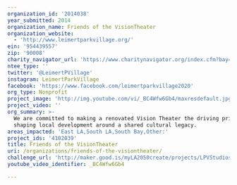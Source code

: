 ```yaml
---
organization_id: '2014038'
year_submitted: 2014
organization_name: Friends of the VisionTheater
organization_website:
  - 'http://www.leimertparkvillage.org/'
ein: '954439557'
zip: '90008'
charity_navigator_url: 'https://www.charitynavigator.org/index.cfm?bay=search.profile&ein=954439557'
ntee_type: ''
twitter: '@LeimertPVillage'
instagram: LeimertParkVillage
facebook: 'https://www.facebook.com/leimertparkvillage2020'
org_type: Nonprofit
project_image: 'http://img.youtube.com/vi/_BC4Wfw6Gb4/maxresdefault.jpg'
project_video: ''
org_summary: >-
  We are committed to making a renovated Vision Theater the driving principle in
  shaping local development around a shared cultural legacy.
areas_impacted: 'East LA,South LA,South Bay,Other:'
project_ids: '4102039'
title: Friends of the VisionTheater
uri: /organizations/friends-of-the-visiontheater/
challenge_url: 'http://maker.good.is/myLA2050create/projects/LPVStudios.html'
youtube_video_identifier: _BC4Wfw6Gb4

---
```

